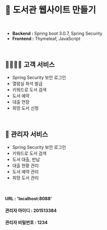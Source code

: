 # 📖 도서관 웹사이트 만들기
<br>

- **Backend :** Spring boot 3.0.7,   Spring Security
- **Frontend :** Thymeleaf, JavaScript

<Br>

## 👨‍👩‍👦‍👦 고객 서비스
  - Spring Security 보안 로그인
  - 열람실 좌석 발급
  - 키워드로 도서 검색
  - 도서 예약
  - 대출 연장
  - 희망 도서 신청

<Br>

## 👥 관리자 서비스
  - Spring Security 보안 로그인
  - 키워드로 도서 검색
  - 도서 대출, 반납
  - 대출 현황 관리
  - 도서 예약 관리
  - 희망 도서 관리

<Br>

 #### URL : 'localhost:8088'
 #### 관리자 아이디 : 201513384
 #### 관리자 비밀번호 : 1234
